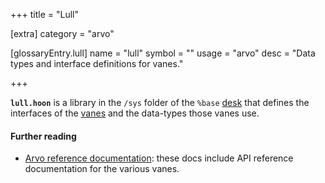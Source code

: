 +++
title = "Lull"

[extra]
category = "arvo"

[glossaryEntry.lull]
name = "lull"
symbol = ""
usage = "arvo"
desc = "Data types and interface definitions for vanes."

+++

**`lull.hoon`** is a library in the `/sys` folder of the `%base` [desk](/glossary/desk) that defines the interfaces of the [vanes](/glossary/vane) and the data-types those vanes use.

#### Further reading

- [Arvo reference documentation](/system/kernel): these docs include API reference documentation for the various vanes.
